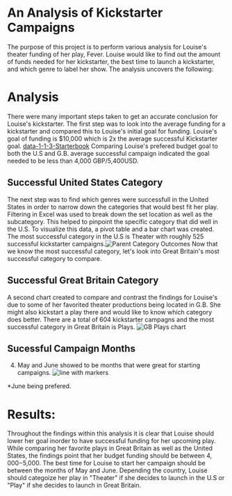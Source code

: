 # An Analysis of Kickstarter Campaigns
The purpose of this project is to perform various analysis for Louise's theater funding of her play, Fever. Louise would like to find out the amount of funds needed for her kickstarter, the best time to launch a kickstarter, and which genre to label her show. The analysis uncovers the following:
# Analysis

There were many important steps taken to get an accurate conclusion for Louise's kickstarter. The first step was to look into the average funding for a kickstarter and compared this to Louise's initial goal for funding. Louise's goal of funding is $10,000 which is 2x the average successful Kickstarter goal. [data-1-1-3-Starterbook](path/to/DestriptiveStatistics.xlxs) Comparing Louise's prefered budget goal to both the U.S and G.B. average successful campaign indicated the goal needed to be less than 4,000 GBP/5,400USD.
## Successful United States Category
The next step was to find which genres were successfull in the United States in order to narrow down the categories that would best fit her play. Filtering in Excel was used to break down the set location as well as the subcategory. This helped to pinpoint the specific category that did well in the U.S. To visualize this data, a pivot table and a bar chart was created. The most successful category in the U.S is Theater with roughly 525 successful kickstarter campaigns.![Parent Category Outcomes](https://user-images.githubusercontent.com/90741799/134752215-db073a49-d21a-4852-ac49-1a67730415d6.png) Now that we know the most successful category, let's look into Great Britain's most successful category to compare.
## Successful Great Britain Category
A second chart created to compare and contrast the findings for Louise's due to some of her favorited theater productions being located in G.B. She might also kickstart a play there and would like to know which category does better. There are a total of 604 kickstarter campagns and the most successful category in Great Britain is Plays. ![GB Plays chart](https://user-images.githubusercontent.com/90741799/134752184-abce2a8f-f093-4d9b-a3b7-00c96c84c561.png)
## Sucessful Campaign Months
4. May and June showed to be months that were  great for starting campaigns. ![line with markers](https://user-images.githubusercontent.com/90741799/134752156-e2d461d3-c12b-475f-af24-a250e9d15655.png)

*June being prefered.
# Results:

Throughout the findings within this analysis it is clear that Louise should lower her goal inorder to have successful funding for her upcoming play. While comparing her favorite plays in Great Britain as well as the United States, the findings point that her budget funding should be between $4,000-$5,000. The best time for Louise to start her campaign should be between the months of May and June. Depending the country, Louise should categoize her play in "Theater" if she decides to launch in the U.S or "Play" if she decides to launch in Great Britain.
